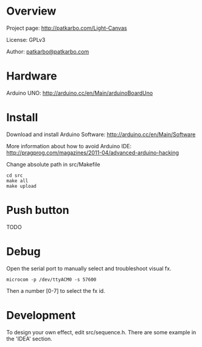 # Overview

Project page:  http://patkarbo.com/Light-Canvas

License: GPLv3

Author: patkarbo@patkarbo.com

# Hardware

Arduino UNO: http://arduino.cc/en/Main/arduinoBoardUno

# Install

Download and install Arduino Software: http://arduino.cc/en/Main/Software

More information about how to avoid Arduino IDE:
http://pragprog.com/magazines/2011-04/advanced-arduino-hacking

Change absolute path in src/Makefile

```
cd src
make all
make upload
```

# Push button

TODO

# Debug

Open the serial port to manually select and troubleshoot visual fx.

```
microcom -p /dev/ttyACM0 -s 57600
```

Then a number [0-7] to select the fx id.

# Development

To design your own effect, edit src/sequence.h. There are some example in the 'IDEA' section.
